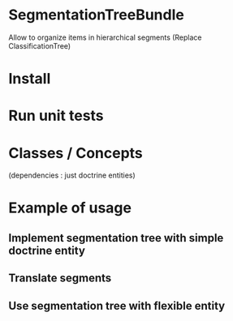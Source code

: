 SegmentationTreeBundle
======================

Allow to organize items in hierarchical segments  (Replace ClassificationTree)

Install
=======


Run unit tests
==============


Classes / Concepts
==================

(dependencies : just doctrine entities)



Example of usage
================


Implement segmentation tree with simple doctrine entity
-------------------------------------------------------


Translate segments
------------------


Use segmentation tree with flexible entity
------------------------------------------

